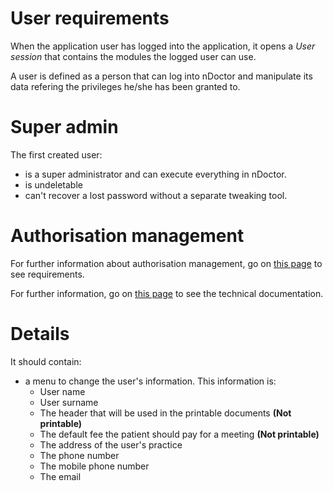 # User requirements #

When the application user has logged into the application, it opens a _User session_ that contains the modules the logged user can use.

A user is defined as a person that can log into nDoctor and manipulate its data refering the privileges he/she has been granted to.

# Super admin #

The first created user:
  * is a super administrator and can execute everything in nDoctor.
  * is undeletable
  * can't recover a lost password without a separate tweaking tool.

# Authorisation management #

For further information about authorisation management, go on [this page](RightManager.md) to see requirements.

For further information, go on [this page](ComponentAop#Authorisation.md) to see the technical documentation.

# Details #

It should contain:

  * a menu to change the user's information. This information is:
    * User name
    * User surname
    * The header that will be used in the printable documents **(Not printable)**
    * The default fee the patient should pay for a meeting **(Not printable)**
    * The address of the user's practice
    * The phone number
    * The mobile phone number
    * The email